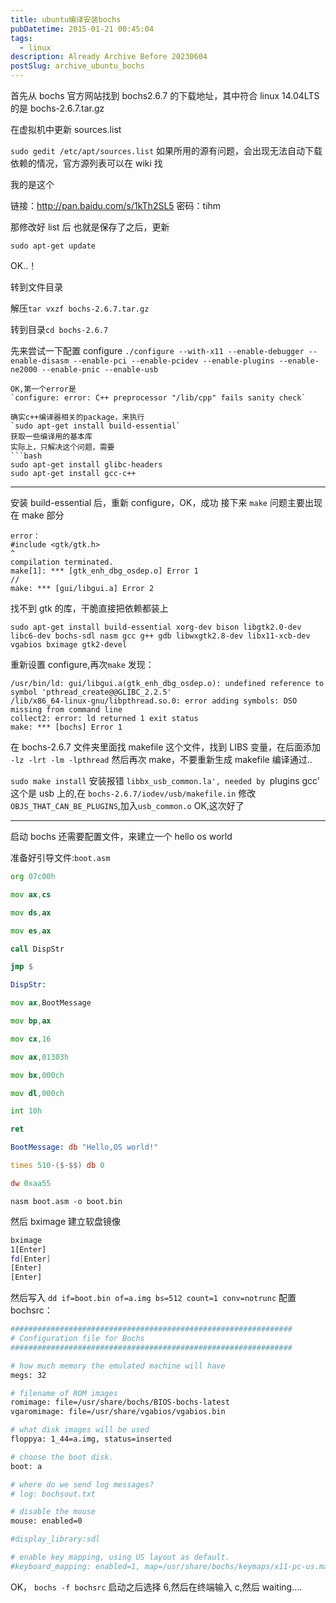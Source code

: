 ```yaml
---
title: ubuntu编译安装bochs
pubDatetime: 2015-01-21 00:45:04
tags:
  - linux
description: Already Archive Before 20230604
postSlug: archive_ubuntu_bochs
---
```


<!--more-->

首先从 bochs 官方网站找到 bochs2.6.7 的下载地址，其中符合 linux 14.04LTS 的是 bochs-2.6.7.tar.gz

在虚拟机中更新 sources.list

`sudo gedit /etc/apt/sources.list`
如果所用的源有问题，会出现无法自动下载依赖的情况，官方源列表可以在 wiki 找

我的是这个

链接：http://pan.baidu.com/s/1kTh2SL5 密码：tihm

那修改好 list 后 也就是保存了之后，更新

`sudo apt-get update`

OK..！

转到文件目录

解压`tar vxzf bochs-2.6.7.tar.gz`

转到目录`cd bochs-2.6.7`

先来尝试一下配置 configure
`./configure --with-x11 --enable-debugger --enable-disasm --enable-pci --enable-pcidev --enable-plugins --enable-ne2000 --enable-pnic --enable-usb`

````
OK,第一个error是
`configure: error: C++ preprocessor "/lib/cpp" fails sanity check`

确实c++编译器相关的package，来执行
`sudo apt-get install build-essential`
获取一些编译用的基本库
实际上，只解决这个问题，需要
```bash
sudo apt-get install glibc-headers
sudo apt-get install gcc-c++
````

---

安装 build-essential 后，重新 configure，OK，成功
接下来
`make`
问题主要出现在 make 部分

    error：
    #include <gtk/gtk.h>
    ^
    compilation terminated.
    make[1]: *** [gtk_enh_dbg_osdep.o] Error 1
    //
    make: *** [gui/libgui.a] Error 2

找不到 gtk 的库，干脆直接把依赖都装上

`sudo apt-get install build-essential xorg-dev bison libgtk2.0-dev libc6-dev bochs-sdl nasm gcc g++ gdb libwxgtk2.8-dev libx11-xcb-dev vgabios bximage gtk2-devel`

重新设置 configure,再次`make`
发现：

    /usr/bin/ld: gui/libgui.a(gtk_enh_dbg_osdep.o): undefined reference to symbol 'pthread_create@@GLIBC_2.2.5'
    /lib/x86_64-linux-gnu/libpthread.so.0: error adding symbols: DSO missing from command line
    collect2: error: ld returned 1 exit status
    make: *** [bochs] Error 1

在 bochs-2.6.7 文件夹里面找 makefile 这个文件，找到 LIBS 变量，在后面添加
`-lz -lrt -lm -lpthread`
然后再次 make，不要重新生成 makefile
编译通过..

`sudo make install`
安装报错
`libbx_usb_common.la', needed by `plugins gcc'
这个是 usb 上的,在 `bochs-2.6.7/iodev/usb/makefile.in` 修改`OBJS_THAT_CAN_BE_PLUGINS`,加入`usb_common.o`
OK,这次好了

---

启动 bochs 还需要配置文件，来建立一个 hello os world

准备好引导文件:`boot.asm`

```asm
org 07c00h

mov ax,cs

mov ds,ax

mov es,ax

call DispStr

jmp $

DispStr:

mov ax,BootMessage

mov bp,ax

mov cx,16

mov ax,01303h

mov bx,000ch

mov dl,000ch

int 10h

ret

BootMessage: db "Hello,OS world!"

times 510-($-$$) db 0

dw 0xaa55
```

`nasm boot.asm -o boot.bin`

然后 bximage 建立软盘镜像

```bash
bximage
1[Enter]
fd[Enter]
[Enter]
[Enter]
```

然后写入
`dd if=boot.bin of=a.img bs=512 count=1 conv=notrunc`
配置 bochsrc：

```bash
###############################################################
# Configuration file for Bochs
###############################################################

# how much memory the emulated machine will have
megs: 32

# filename of ROM images
romimage: file=/usr/share/bochs/BIOS-bochs-latest
vgaromimage: file=/usr/share/vgabios/vgabios.bin

# what disk images will be used
floppya: 1_44=a.img, status=inserted

# choose the boot disk.
boot: a

# where do we send log messages?
# log: bochsout.txt

# disable the mouse
mouse: enabled=0

#display_library:sdl

# enable key mapping, using US layout as default.
#keyboard_mapping: enabled=1, map=/usr/share/bochs/keymaps/x11-pc-us.map
```

OK，
`bochs -f bochsrc`
启动之后选择 6,然后在终端输入 c,然后 waiting....
